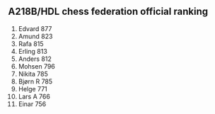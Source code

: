 A218B/HDL chess federation official ranking
-------------------------------------------
1.	Edvard		877
2.	Amund		823
3.	Rafa		815
4.	Erling		813
5.	Anders		812
6.	Mohsen		796
7.	Nikita		785
8.	Bjørn R		785
9.	Helge		771
10.	Lars A		766
11.	Einar		756

